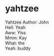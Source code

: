 # yahtzee
Yahtzee
Author: John<br>
Hell: Yeah<br>
Aww: Yiss<br>
Mmm: Kay<br>
What: the<br>
Yeah: buddy<br>
